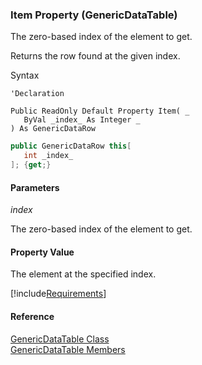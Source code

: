 ﻿### Item Property (GenericDataTable)

The zero-based index of the element to get.

Returns the row found at the given index.

Syntax

```vbnet
'Declaration

Public ReadOnly Default Property Item( _
   ByVal _index_ As Integer _
) As GenericDataRow
```

```csharp
public GenericDataRow this[ 
   int _index_
]; {get;}
```

#### Parameters

_index_

The zero-based index of the element to get.

#### Property Value

The element at the specified index.

[!include[Requirements](../partials/requirements.md)]

#### Reference

[GenericDataTable Class](fcSDK~FChoice.Foundation.GenericDataTable.md)  
[GenericDataTable Members](fcSDK~FChoice.Foundation.GenericDataTable_members.md)